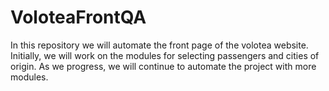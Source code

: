 # VoloteaFrontQA
In this repository we will automate the front page of the volotea website. Initially, we will work on the modules for selecting passengers and cities of origin. As we progress, we will continue to automate the project with more modules.
